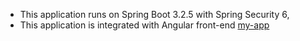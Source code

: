 - This application runs on Spring Boot 3.2.5 with Spring Security 6, 
- This application is integrated with Angular front-end [my-app](https://github.com/kenduraghav/my-app.git)
